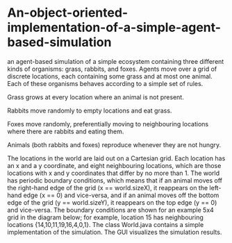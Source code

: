 # An-object-oriented-implementation-of-a-simple-agent-based-simulation
 an agent-based simulation of a simple ecosystem containing three different kinds of organisms: grass, rabbits, and foxes. Agents move over a grid of discrete locations, each containing some grass and at most one animal. Each of these organisms behaves according to a simple set of rules.

Grass grows at every location where an animal is not present.

Rabbits move randomly to empty locations and eat grass.

Foxes move randomly, preferentially moving to neighbouring locations where there are rabbits and eating them.

Animals (both rabbits and foxes) reproduce whenever they are not hungry.

The locations in the world are laid out on a Cartesian grid. Each location has an x and a y coordinate, and eight neighbouring locations, which are those locations with x and y coordinates that differ by no more than 1. The world has periodic boundary conditions, which means that if an animal moves off the right-hand edge of the grid (x == world.sizeX), it reappears on the left-hand edge (x == 0) and vice-versa, and if an animal moves off the bottom edge of the grid (y == world.sizeY), it reappears on the top edge (y == 0) and vice-versa. The boundary conditions are shown for an example 5x4 grid in the diagram below; for example, location 15 has neighbouring locations {14,10,11,19,16,4,0,1}.
The class World.java contains a simple implementation of the simulation.
The GUI visualizes the simulation results.
